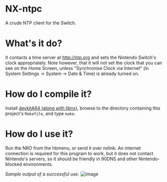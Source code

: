 # NX-ntpc
A crude NTP client for the Switch.

# What's it do?
It contacts a time server at http://ntp.org and sets the Nintendo Switch's clock appropriately. Note however, that it will not set the clock that you can see on the Home Screen, unless "Synchronise Clock via Internet" (in System Settings -> System -> Date & Time) is already turned on.

# How do I compile it?
Install [devkitA64 (along with libnx)](https://devkitpro.org/wiki/Getting_Started), browse to the directory containing this project's `Makefile`, and type `make`.

# How do I use it?
Run the NRO from the hbmenu, or send it over nxlink. An internet connection is required for this program to work, but it does not contact Nintendo's servers, so it should be friendly in 90DNS and other Nintendo-blocked environments.


*Sample output of a successful use.*
![image](https://i.imgur.com/fu7bE87.png)
